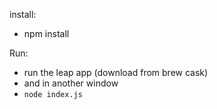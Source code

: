 install:
- npm install 


Run: 
- run the leap app (download from brew cask)
- and in another window
- `node index.js`
